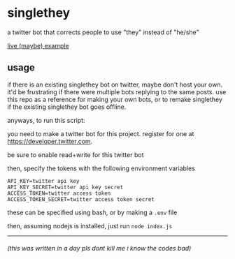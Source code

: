 # singlethey

a twitter bot that corrects people to use "they" instead of "he/she" 

[live (maybe) example](https://twitter.com/singlethey)

## usage

if there is an existing singlethey bot on twitter, maybe don't host your own.
it'd be frustrating if there were multiple bots replying to the same posts.
use this repo as a reference for making your own bots, or to remake singlethey if the existing singlethey bot goes offline.

anyways, to run this script:

you need to make a twitter bot for this project. register for one at https://developer.twitter.com.

be sure to enable read+write for this twitter bot

then, specify the tokens with the following environment variables

```
API_KEY=twitter api key
API_KEY_SECRET=twitter api key secret
ACCESS_TOKEN=twitter access token
ACCESS_TOKEN_SECRET=twitter access token secret
```

these can be specified using bash, or by making a ``.env`` file

then, assuming nodejs is installed, just run ``node index.js``

---

###### (this was written in a day pls dont kill me i know the codes bad)
